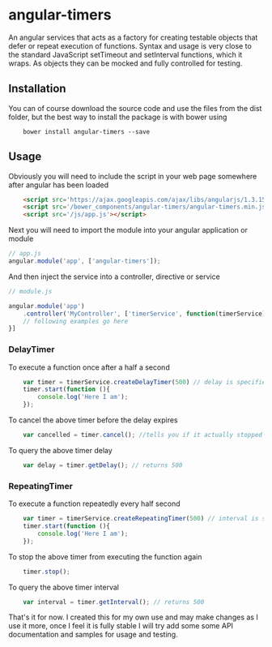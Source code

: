 # angular-timers
An angular services that acts as a factory for creating testable objects that defer or repeat execution of functions.  Syntax and usage is very close to the standard JavaScript setTimeout and setInterval functions, which it wraps.  As objects they can be mocked and fully controlled for testing.

## Installation
You can of course download the source code and use the files from the dist folder, but the best way to install the package is with bower using

```
    bower install angular-timers --save
```

## Usage
Obviously you will need to include the script in your web page somewhere after angular has been loaded

```html
	<script src='https://ajax.googleapis.com/ajax/libs/angularjs/1.3.15/angular.min.js'></script>
	<script src='/bower_components/angular-timers/angular-timers.min.js'></script>
	<script src='/js/app.js'></script>
```

Next you will need to import the module into your angular application or module

```javascript
// app.js
angular.module('app', ['angular-timers']);
```

And then inject the service into a controller, directive or service

```javascript
// module.js

angular.module('app')
	.controller('MyController', ['timerService', function(timerService){
	// following examples go here
}]
```

### DelayTimer
To execute a function once after a half a second

```javascript
	var timer = timerService.createDelayTimer(500) // delay is specified in milliseconds;
	timer.start(function (){
		console.log('Here I am');
	});
```

To cancel the above timer before the delay expires

```javascript
	var cancelled = timer.cancel(); //tells you if it actually stopped the function in time
```

To query the above timer delay

```javascript
	var delay = timer.getDelay(); // returns 500
```

### RepeatingTimer
To execute a function repeatedly every half second

```javascript
	var timer = timerService.createRepeatingTimer(500) // interval is specified in milliseconds;
	timer.start(function (){
		console.log('Here I am');
	});
```

To stop the above timer from executing the function again

```javascript
	timer.stop();
```

To query the above timer interval

```javascript
	var interval = timer.getInterval(); // returns 500
```

That's it for now.  I created this for my own use and may make changes as I use it more, once I feel it is fully stable I will try add some some API documentation and samples for usage and testing. 








